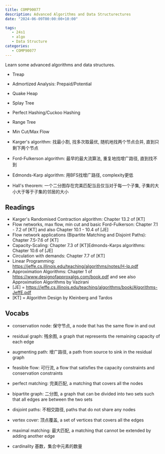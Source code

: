 ```yaml
---
title: COMP90077
description: Advanced Algorithms and Data Structurectures
date: "2024-06-09T00:00:00+10:00"

tags:
   - 24s1
   - algo
   - Data Structure
categories:
   - COMP90077
---
```




Learn some advanced algorithms and data structures.

- Treap
- Admortized Analysis: Prepaid/Potential
- Quake Heap
- Splay Tree
- Perfect Hashing/Cuckoo Hashing
- Range Tree

- Min Cut/Max Flow
- Karger's algorithm: 找最小割, 找多次取最优, 随机地找两个节点合并, 直到只剩下两个节点
- Ford-Fulkerson algorithm: 最早的最大流算法, 重复地找增广路径, 直到找不到
- Edmonds-Karp algorithm: 用BFS找增广路径, complexity更低
- Hall's theorem: 一个二分图存在完美匹配当且仅当对于每一个子集, 子集的大小大于等于子集的邻居的大小


## Readings

- Karger's Randomised Contraction algorithm: Chapter 13.2 of [KT]
- Flow networks, max flow, min cut and basic Ford-Fulkerson: Chapter 7.1 - 7.2 of [KT] and also Chapter 10.1 - 10.4 of [JE]
- Flow network applications (Bipartite Matching and Disjoint Paths): Chapter 7.5-7.6 of [KT]
- Capacity-Scaling: Chapter 7.3 of [KT]Edmonds-Karps algorithms: Chapter 10.6 of [JE]
- Circulation with demands: Chapter 7.7 of [KT]
- Linear Programming: https://jeffe.cs.illinois.edu/teaching/algorithms/notes/H-lp.pdf
- Approximation Algorithms: Chapter 1 of https://www.designofapproxalgs.com/book.pdf and see also Approximation Algorithms by Vazirani
- [JE] = https://jeffe.cs.illinois.edu/teaching/algorithms/book/Algorithms-JeffE.pdf
- [KT] = Algorithm Design by Kleinberg and Tardos
 


## Vocabs

- conservation node: 保守节点, a node that has the same flow in and out
- residual graph: 残余图, a graph that represents the remaining capacity of each edge
- augmenting path: 增广路径, a path from source to sink in the residual graph
- feasible flow: 可行流, a flow that satisfies the capacity constraints and conservation constraints

- perfect matching: 完美匹配, a matching that covers all the nodes
- bipartite graph: 二分图, a graph that can be divided into two sets such that all edges are between the two sets

- disjoint paths: 不相交路径, paths that do not share any nodes

- vertex cover: 顶点覆盖, a set of vertices that covers all the edges
- maximal matching: 最大匹配, a matching that cannot be extended by adding another edge

- cardinality 基数，集合中元素的数量
